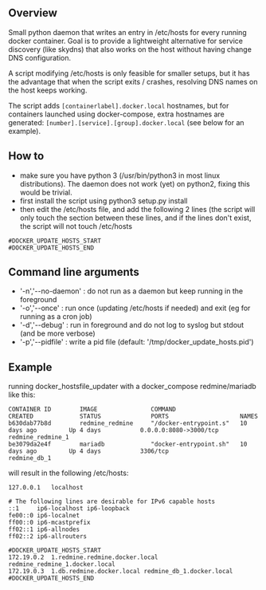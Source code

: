 ## Overview

Small python daemon that writes an entry in /etc/hosts for every running docker
container. Goal is to provide a lightweight alternative for service
discovery (like skydns) that also works on the host without having change
DNS configuration.

A script modifying /etc/hosts is only feasible for smaller setups, but it
has the advantage that when the script exits / crashes, resolving DNS names
on the host keeps working.

The script adds `[containerlabel].docker.local` hostnames, but for containers launched using docker-compose, extra hostnames are generated: `[number].[service].[group].docker.local` (see below for an example).

## How to

* make sure you have python 3 (/usr/bin/python3 in most linux distributions). The daemon does not work (yet) on python2, fixing this would be trivial.
* first install the script using python3 setup.py install
* then edit the /etc/hosts file, and add the following 2 lines (the script
  will only touch the section between these lines, and if the lines don't
  exist, the script will not touch /etc/hosts

```
#DOCKER_UPDATE_HOSTS_START
#DOCKER_UPDATE_HOSTS_END

```
## Command line arguments

 * '-n','--no-daemon' : do not run as a daemon but keep running in the foreground
 * '-o','--once' : run once (updating /etc/hosts if needed) and exit (eg for running as a cron job)
 * '-d','--debug' : run in foreground and do not log to syslog but stdout (and be more verbose)
 * '-p','--pidfile' : write a pid file (default: '/tmp/docker_update_hosts.pid')

## Example

running docker_hostsfile_updater with a docker_compose redmine/mariadb like
this:

```
CONTAINER ID        IMAGE               COMMAND                  CREATED             STATUS              PORTS                    NAMES
b630dab77b8d        redmine_redmine     "/docker-entrypoint.s"   10 days ago         Up 4 days           0.0.0.0:8080->3000/tcp   redmine_redmine_1
be3079da2e4f        mariadb             "docker-entrypoint.sh"   10 days ago         Up 4 days           3306/tcp                 redmine_db_1
```

will result in the following /etc/hosts:

```
127.0.0.1	localhost

# The following lines are desirable for IPv6 capable hosts
::1     ip6-localhost ip6-loopback
fe00::0 ip6-localnet
ff00::0 ip6-mcastprefix
ff02::1 ip6-allnodes
ff02::2 ip6-allrouters

#DOCKER_UPDATE_HOSTS_START
172.19.0.2	1.redmine.redmine.docker.local redmine_redmine_1.docker.local
172.19.0.3	1.db.redmine.docker.local redmine_db_1.docker.local
#DOCKER_UPDATE_HOSTS_END

```
